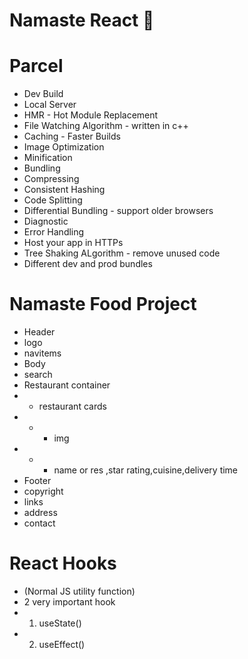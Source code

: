 # Namaste React 🚀

# Parcel
- Dev Build
- Local Server
- HMR - Hot Module Replacement 
- File Watching Algorithm - written in c++
- Caching - Faster Builds
- Image Optimization
- Minification
- Bundling
- Compressing
- Consistent Hashing
- Code Splitting
- Differential Bundling - support older browsers
- Diagnostic
- Error Handling
- Host your app in HTTPs
- Tree Shaking ALgorithm - remove unused code
- Different dev and prod bundles

# Namaste Food Project
- Header
- logo
- navitems
- Body
- search
- Restaurant container
- - restaurant cards
- - - img
- - - name or res ,star rating,cuisine,delivery time
- Footer
- copyright
- links
- address
- contact

# React Hooks
- (Normal JS utility function)
- 2 very important hook
-  1. useState()
-  2. useEffect()
